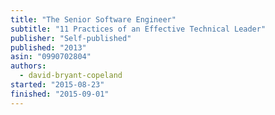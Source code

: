 ```yaml
---
title: "The Senior Software Engineer"
subtitle: "11 Practices of an Effective Technical Leader"
publisher: "Self-published"
published: "2013"
asin: "0990702804"
authors:
  - david-bryant-copeland
started: "2015-08-23"
finished: "2015-09-01"
---
```

